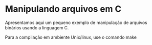 # Manipulando arquivos em C

Apresentamos aqui um pequeno exemplo de manipulação de arquivos binários 
usando a linguagem C. 

Para a compilação em ambiente Unix/linux, use o comando
make
